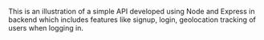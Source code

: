 This is an illustration of a simple API developed using Node and Express in backend which includes features like signup, login, geolocation tracking of users when logging in. 

